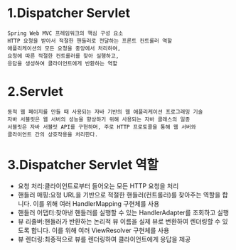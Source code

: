 # 1.Dispatcher Servlet
    Spring Web MVC 프레임워크의 핵심 구성 요소
    HTTP 요청을 받아서 적절한 핸들러로 전달하는 프론트 컨트롤러 역할
    애플리케이션의 모든 요청을 중앙에서 처리하여, 
    요청에 따른 적절한 컨트롤러를 찾아 실행하고, 
    응답을 생성하여 클라이언트에게 반환하는 역할

# 2.Servlet
    동적 웹 페이지를 만들 때 사용되는 자바 기반의 웹 애플리케이션 프로그래밍 기술
    자바 서블릿은 웹 서버의 성능을 향상하기 위해 사용되는 자바 클래스의 일종
    서블릿은 자바 서블릿 API를 구현하며, 주로 HTTP 프로토콜을 통해 웹 서버와 
    클라이언트 간의 상호작용을 처리한다.

    

# 3.Dispatcher Servlet 역할
- 요청 처리:클라이언트로부터 들어오는 모든 HTTP 요청을 처리
- 핸들러 매핑:요청 URL을 기반으로 적절한 핸들러(컨트롤러)를 찾아주는 역할을 합니다.
이를 위해 여러 HandlerMapping 구현체를 사용
- 핸들러 어댑터:찾아낸 핸들러를 실행할 수 있는 HandlerAdapter를 조회하고 실행
- 뷰 리졸버:핸들러가 반환하는 논리적 뷰 이름을 실제 뷰로 변환하여 렌더링할 수 있도록 합니다.
이를 위해 여러 ViewResolver 구현체를 사용
- 뷰 렌더링:최종적으로 뷰를 렌더링하여 클라이언트에게 응답을 제공








    
